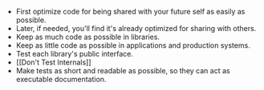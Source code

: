 - First optimize code for being shared with your future self as easily as possible.
- Later, if needed, you'll find it's already optimized for sharing with others.
- Keep as much code as possible in libraries.
- Keep as little code as possible in applications and production systems.
- Test each library's public interface.
- [[Don't Test Internals]]
- Make tests as short and readable as possible, so they can act as executable documentation.
